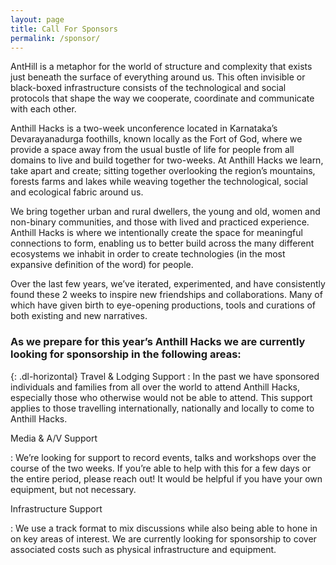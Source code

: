 ```yaml
---
layout: page
title: Call For Sponsors
permalink: /sponsor/
---
```


AntHill is a metaphor for the world of structure and complexity that exists just beneath the surface of everything around us. This often invisible or black-boxed infrastructure consists of the technological and social protocols that shape the way we cooperate, coordinate and communicate with each other.

Anthill Hacks is a two-week unconference located in Karnataka’s Devarayanadurga foothills, known locally as the Fort of God, where we provide a space away from the usual bustle of life for people from all domains to live and build together for two-weeks. At Anthill Hacks we learn, take apart and create; sitting together overlooking the region’s mountains, forests farms and lakes while weaving together the technological, social and ecological fabric around us. 

We bring together urban and rural dwellers, the young and old, women and non-binary communities, and those with lived and practiced experience. Anthill Hacks is where we intentionally create the space for meaningful connections to form, enabling us to better build across the many different ecosystems we inhabit in order to create technologies (in the most expansive definition of the word) for people.

Over the last few years, we’ve iterated, experimented, and have consistently found these 2 weeks to inspire new friendships and collaborations. Many of which have given birth to eye-opening productions, tools and curations of both existing and new narratives.



### As we prepare for this year’s Anthill Hacks we are currently looking for sponsorship in the following areas:



{: .dl-horizontal}
Travel & Lodging Support
: In the past we have sponsored individuals and families from all over the world to attend Anthill Hacks, especially those who otherwise would not be able to attend. This support applies to those travelling internationally, nationally and locally to come to Anthill Hacks.

  
Media & A/V Support

: We’re looking for support to record events, talks and workshops over the course of the two weeks. If you’re able to help with this for a few days or the entire period, please reach out! It would be helpful if you have your own equipment, but not necessary.


Infrastructure Support

: We use a track format to mix discussions while also being able to hone in on key areas of interest. We are currently looking for sponsorship to cover associated costs such as physical infrastructure and equipment.



